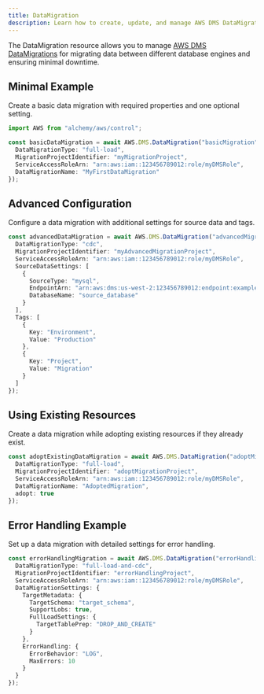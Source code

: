 ```yaml
---
title: DataMigration
description: Learn how to create, update, and manage AWS DMS DataMigrations using Alchemy Cloud Control.
---
```


The DataMigration resource allows you to manage [AWS DMS DataMigrations](https://docs.aws.amazon.com/dms/latest/userguide/) for migrating data between different database engines and ensuring minimal downtime.

## Minimal Example

Create a basic data migration with required properties and one optional setting.

```ts
import AWS from "alchemy/aws/control";

const basicDataMigration = await AWS.DMS.DataMigration("basicMigration", {
  DataMigrationType: "full-load",
  MigrationProjectIdentifier: "myMigrationProject",
  ServiceAccessRoleArn: "arn:aws:iam::123456789012:role/myDMSRole",
  DataMigrationName: "MyFirstDataMigration"
});
```

## Advanced Configuration

Configure a data migration with additional settings for source data and tags.

```ts
const advancedDataMigration = await AWS.DMS.DataMigration("advancedMigration", {
  DataMigrationType: "cdc",
  MigrationProjectIdentifier: "myAdvancedMigrationProject",
  ServiceAccessRoleArn: "arn:aws:iam::123456789012:role/myDMSRole",
  SourceDataSettings: [
    {
      SourceType: "mysql",
      EndpointArn: "arn:aws:dms:us-west-2:123456789012:endpoint:example-endpoint",
      DatabaseName: "source_database"
    }
  ],
  Tags: [
    {
      Key: "Environment",
      Value: "Production"
    },
    {
      Key: "Project",
      Value: "Migration"
    }
  ]
});
```

## Using Existing Resources

Create a data migration while adopting existing resources if they already exist.

```ts
const adoptExistingDataMigration = await AWS.DMS.DataMigration("adoptMigration", {
  DataMigrationType: "full-load",
  MigrationProjectIdentifier: "adoptMigrationProject",
  ServiceAccessRoleArn: "arn:aws:iam::123456789012:role/myDMSRole",
  DataMigrationName: "AdoptedMigration",
  adopt: true
});
```

## Error Handling Example

Set up a data migration with detailed settings for error handling.

```ts
const errorHandlingMigration = await AWS.DMS.DataMigration("errorHandlingMigration", {
  DataMigrationType: "full-load-and-cdc",
  MigrationProjectIdentifier: "errorHandlingProject",
  ServiceAccessRoleArn: "arn:aws:iam::123456789012:role/myDMSRole",
  DataMigrationSettings: {
    TargetMetadata: {
      TargetSchema: "target_schema",
      SupportLobs: true,
      FullLoadSettings: {
        TargetTablePrep: "DROP_AND_CREATE"
      }
    },
    ErrorHandling: {
      ErrorBehavior: "LOG",
      MaxErrors: 10
    }
  }
});
```